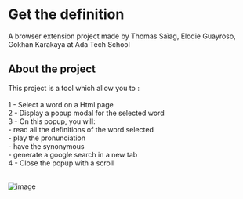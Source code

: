 <h1> Get the definition </h1>
A browser extension project made by Thomas Saïag, Elodie Guayroso, Gokhan Karakaya at Ada Tech School

<h2> About the project </h2>

This project is a tool which allow you to :
<br>
<br>
1 - Select a word on a Html page
<br>
2 - Display a popup modal for the selected word
<br>
3 - On this popup, you will:
<br>
    - read all the definitions of the word selected
    <br>
    - play the pronunciation
    <br>
    - have the synonymous
    <br>
    - generate a google search in a new tab
 <br>
4 - Close the popup with a scroll 
<br>
<br>

![image](https://github.com/adatechschool/projet-collectif---extension-de-navigateur-les_elodiens/assets/123971120/ede5eeed-3c46-4432-8b58-02dbf2ef4a14)
